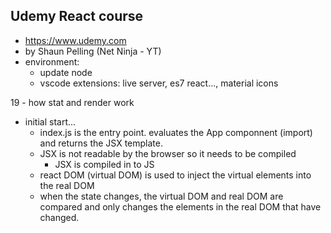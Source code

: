 ## Udemy React course
  - https://www.udemy.com
  - by Shaun Pelling (Net Ninja - YT)
  - environment:
    - update node
    - vscode extensions: live server, es7 react..., material icons

19 - how stat and render work
  - initial start...
    - index.js is the entry point. evaluates the App componnent (import) and returns the JSX template.
    - JSX is not readable by the browser so it needs to be compiled
      - JSX is compiled in to JS
    - react DOM (virtual DOM) is used to inject the virtual elements into the real DOM
    - when the state changes, the virtual DOM and real DOM are compared and only changes the elements in the real DOM that have changed. 